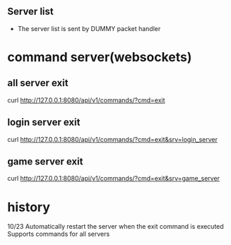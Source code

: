 ## Server list

- The server list is sent by DUMMY packet handler

# command server(websockets)

## all server exit

curl http://127.0.0.1:8080/api/v1/commands/?cmd=exit

## login server exit

curl http://127.0.0.1:8080/api/v1/commands/?cmd=exit&srv=login_server

## game server exit

curl http://127.0.0.1:8080/api/v1/commands/?cmd=exit&srv=game_server

# history

10/23
Automatically restart the server when the exit command is executed
Supports commands for all servers
